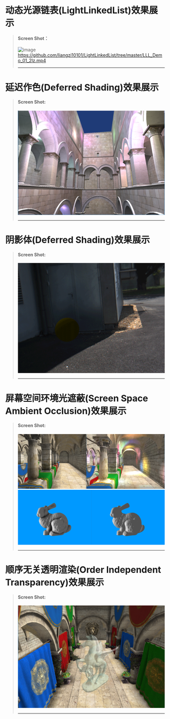 # 动态光源链表(LightLinkedList)效果展示
>
> #### Screen Shot：
> ![image](https://github.com/liangzi10101/LightLinkedList/tree/master/Pictures/LLL_02.png) 
> https://github.com/liangzi10101/LightLinkedList/tree/master/LLL_Demo_01_2lz.mp4 
>
>----------------------------------- 
# 延迟作色(Deferred Shading)效果展示
> #### Screen Shot:
> ![image](https://github.com/liangzi10101/LightLinkedList/blob/master/Pictures/DeferShading.bmp) 
>
>----------------------------------- 
# 阴影体(Deferred Shading)效果展示
> #### Screen Shot:
> ![image](https://github.com/liangzi10101/LightLinkedList/blob/master/Pictures/ShadowBox.gif) 
>
>----------------------------------- 
# 屏幕空间环境光遮蔽(Screen Space Ambient Occlusion)效果展示
> #### Screen Shot:
> ![image](https://github.com/liangzi10101/LightLinkedList/blob/master/Pictures/SSAO_1.png) 
> ![image](https://github.com/liangzi10101/LightLinkedList/blob/master/Pictures/SSAO_2.png) 
>
>----------------------------------- 
# 顺序无关透明渲染(Order Independent Transparency)效果展示
> #### Screen Shot:
> ![image](https://github.com/liangzi10101/LightLinkedList/blob/master/Pictures/OIT.png) 
>
>----------------------------------- 
